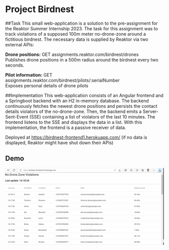# Project Birdnest
##Task
This small web-application is a solution to the pre-assignment for the Reaktor Summer Internship 2023. The task for this assignment was to track violations of a supposed 100m meter no-drone-zone around a fictitious birdnest. The necessary data is supplied by Reaktor via two external APIs:

<b>Drone positions:</b> GET assignments.reaktor.com/birdnest/drones
</br>Publishes drone positions in a 500m radius around the birdnest every two seconds.

<b>Pilot information:</b> GET assignments.reaktor.com/birdnest/pilots/:serialNumber
</br>Exposes personal details of drone pilots

##Implementation
This web-application consists of an Angular frontend and a Springboot backend with an H2 in-memory database. The backend continuously fetches the newest drone positions and persists the contact details violators of the no-drone-zone. Then, the backend emits a Server-Sent-Event (SSE) containing a list of violators of the last 10 minutes. The frontend listens to the SSE and displays the data in a list. With this implementation, the frontend is a passive receiver of data.



Deployed at https://birdnest-frontend1.herokuapp.com/ (if no data is displayed, Reaktor might have shut down their APIs)

## Demo
![](https://github.com/fravl/project-birdnest/blob/main/project-birdnest-demo.gif)

